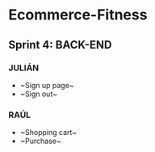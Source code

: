 # Ecommerce-Fitness

## Sprint 4: BACK-END

### JULIÁN

  - ~Sign up page~
  - ~Sign out~

### RAÚL

  - ~Shopping cart~
  - ~Purchase~
